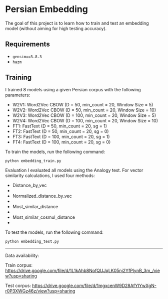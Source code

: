 # Persian Embedding

The goal of this project is to learn how to train and test an embedding model (without aiming for high testing accuracy).

## Requirements

- `gensim==3.8.3`
- `hazm`

## Training

I trained 8 models using a given Persian corpus with the following parameters:

- W2V1: Word2Vec CBOW (D = 50, min_count = 20, Window Size = 5)
- W2V2: Word2Vec CBOW (D = 50, min_count = 20, Window Size = 10)
- W2V3: Word2Vec CBOW (D = 100, min_count = 20, Window Size = 5)
- W2V4: Word2Vec CBOW (D = 100, min_count = 20, Window Size = 10)
- FT1: FastText (D = 50, min_count = 20, sg = 1)
- FT2: FastText (D = 50, min_count = 20, sg = 0)
- FT3: FastText (D = 100, min_count = 20, sg = 1)
- FT4: FastText (D = 100, min_count = 20, sg = 0)

To train the models, run the following command:

```shell
python embedding_train.py
```

Evaluation
I evaluated all models using the Analogy test. For vector similarity calculations, I used four methods:

- Distance_by_vec
- 
- Normalized_distance_by_vec
- 
- Most_similar_distance
- 
- Most_similar_cosmul_distance
- 
To test the models, run the following command:
```shell
python embedding_test.py
```
***
Data availability:

Train corpus: https://drive.google.com/file/d/1L1kAhb8NofQUJqLK05nj2YfPlynB_3m_/view?usp=sharing

Test corpus: https://drive.google.com/file/d/1mgxcenW9D28AfYlYwXgN-r0P3XWGz46z/view?usp=sharing
